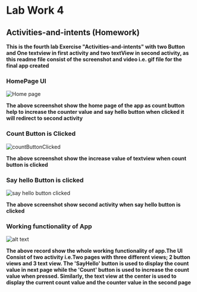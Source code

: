 # Lab Work 4
## Activities-and-intents (Homework)

**This is the fourth lab Exercise "Activities-and-intents" with two Button and One textview in first activity and two textView in second activity, as this readme file consist of the screenshot and video i.e. gif file for the final app created**

### HomePage UI
![Home page](ScreenshotAndRecord/hellotoast.png)

**The above screenshot show the home page of the app as count button help to increase the counter value and say hello button when clicked it will redirect to second activity**


### Count Button is Clicked

![countButtonClicked](ScreenshotAndRecord/countButtonClicked.png)

**The above screenshot show the increase value of textview when count button is clicked**

### Say hello Button is clicked

![say hello button clicked](ScreenshotAndRecord/SayHelloButtonClicked.png)

**The above screenshot show second activity when say hello button is clicked**

### Working functionality of App

![alt text](ScreenshotAndRecord/Record.gif)

**The above record show the whole working functionality of app.The UI Consist of two activity i.e.Two 
pages with three different views; 2 button views and 3 text view. The 'SayHello' button is used to 
display the count value in next page while the 'Count' button is used to increase the count value 
when pressed. Similarly, the text view at the center is used to display the current count value and the
counter value in the second page**